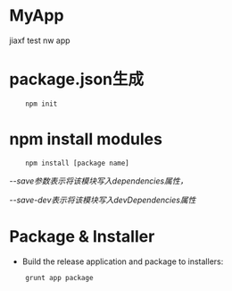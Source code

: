 MyApp
============

jiaxf test nw app

package.json生成
====
```
	npm init
```

npm install modules
====

```
	npm install [package name]
```

_--save参数表示将该模块写入dependencies属性，_

_--save-dev表示将该模块写入devDependencies属性_

Package & Installer
====

- Build the release application and package to installers:

```
	grunt app package
```
